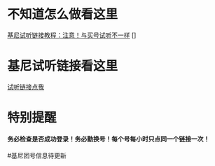 # 不知道怎么做看这里
[基尼试听链接教程：注意！与买号试听不一样](https://plxd1106.gitee.io/2020/08/12/%E5%9F%BA%E5%B0%BC%E8%AF%95%E5%90%AC%E9%93%BE%E6%8E%A5%E6%95%99%E7%A8%8B.html)
[]
# 基尼试听链接看这里
[试听链接点我](https://shimo.im/docs/pVXKxWpdcY88PrYJ)
# 特别提醒
#### 务必检查是否成功登录！务必勤换号！每个号每小时只点同一个链接一次！

#基尼团号信息待更新
